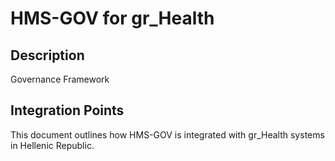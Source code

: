 # HMS-GOV for gr_Health

## Description

Governance Framework

## Integration Points

This document outlines how HMS-GOV is integrated with gr_Health systems in Hellenic Republic.
